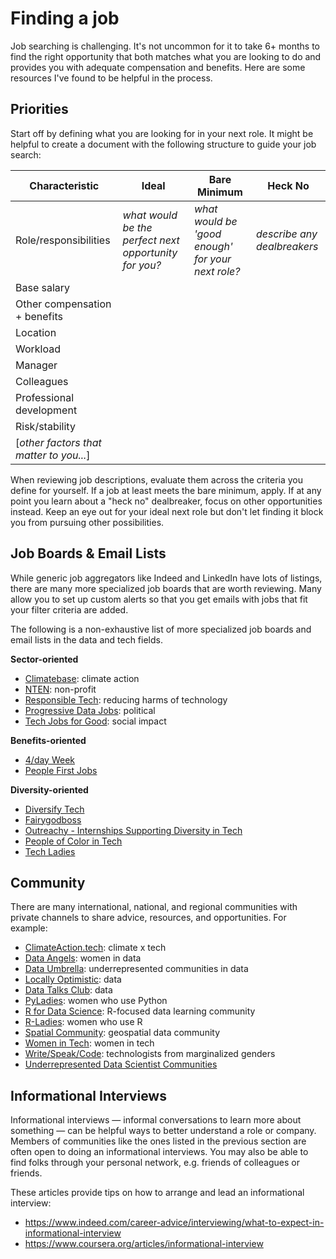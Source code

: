 # Finding a job

Job searching is challenging. It's not uncommon for it to take 6+ months to find the right opportunity that both matches what you are looking to do and provides you with adequate compensation and benefits. Here are some resources I've found to be helpful in the process.

## Priorities

Start off by defining what you are looking for in your next role. It might be helpful to create a document with the following structure to guide your job search:

| Characteristic | Ideal | Bare Minimum | Heck No |
|-|-|-|-|
| Role/responsibilities | _what would be the perfect next opportunity for you?_ | _what would be 'good enough' for your next role?_ | _describe any dealbreakers_ |
| Base salary | | | |
| Other compensation + benefits | | | |
| Location | | | |
| Workload | | | |
| Manager | | | |
| Colleagues | | | |
| Professional development | | | |
| Risk/stability | | | |
| [_other factors that matter to you..._] | | | |

When reviewing job descriptions, evaluate them across the criteria you define for yourself. If a job at least meets the bare minimum, apply. If at any point you learn about a "heck no" dealbreaker, focus on other opportunities instead. Keep an eye out for your ideal next role but don't let finding it block you from pursuing other possibilities.

## Job Boards & Email Lists

While generic job aggregators like Indeed and LinkedIn have lots of listings, there are many more specialized job boards that are worth reviewing. Many allow you to set up custom alerts so that you get emails with jobs that fit your filter criteria are added.

The following is a non-exhaustive list of more specialized job boards and email lists in the data and tech fields.

**Sector-oriented**

* [Climatebase](https://climatebase.org/): climate action
* [NTEN](https://www.nten.org/jobs): non-profit
* [Responsible Tech](https://alltechishuman.org/responsible-tech-job-board): reducing harms of technology
* [Progressive Data Jobs](https://www.progressivedatajobs.org/): political
* [Tech Jobs for Good](https://www.techjobsforgood.com/): social impact

**Benefits-oriented**

* [4/day Week](https://4dayweek.io/)
* [People First Jobs](https://peoplefirstjobs.com/)

**Diversity-oriented**

* [Diversify Tech](https://www.diversifytech.co/)
* [Fairygodboss](https://fairygodboss.com/)
* [Outreachy - Internships Supporting Diversity in Tech](https://www.outreachy.org/)
* [People of Color in Tech](https://peopleofcolorintech.com/)
* [Tech Ladies](https://www.hiretechladies.com/)

## Community

There are many international, national, and regional communities with private channels to share advice, resources, and opportunities. For example:

* [ClimateAction.tech](https://climateaction.tech/): climate x tech
* [Data Angels](https://twitter.com/jessica_cherny/status/1292526893317492736): women in data
* [Data Umbrella](https://www.dataumbrella.org/): underrepresented communities in data
* [Locally Optimistic](https://locallyoptimistic.com/community/): data
* [Data Talks Club](https://datatalks.club/): data
* [PyLadies](https://pyladies.com/): women who use Python
* [R for Data Science](https://www.rfordatasci.com/): R-focused data learning community
* [R-Ladies](https://rladies.org/): women who use R
* [Spatial Community](https://thespatialcommunity.org/): geospatial data community
* [Women in Tech](https://women-in-tech.org/join-us-on-slack/): women in tech
* [Write/Speak/Code](https://www.writespeakcode.com/#chapters): technologists from marginalized genders
* [Underrepresented Data Scientist Communities](https://builtin.com/data-science/diversity-inclusion-networking-communities)

## Informational Interviews

Informational interviews — informal conversations to learn more about something — can be helpful ways to better understand a role or company. Members of communities like the ones listed in the previous section are often open to doing an informational interviews. You may also be able to find folks through your personal network, e.g. friends of colleagues or friends.

These articles provide tips on how to arrange and lead an informational interview:

* https://www.indeed.com/career-advice/interviewing/what-to-expect-in-informational-interview
* https://www.coursera.org/articles/informational-interview
